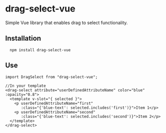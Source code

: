 # drag-select-vue

Simple Vue library that enables drag to select functionality.

## Installation

```
  npm install drag-select-vue
```

## Use

```
import DragSelect from "drag-select-vue";

//In your template
<drag-select attribute="userDefinedAttributeName" color="blue" :opacity="0.8">
  <template v-slot="{ selected }">
    <p userDefinedAttributeName="first"
       :class="{'blue-text': selected.includes('first')}">Item 1</p>
    <p userDefinedAttributeName="second"
       :class="{'blue-text': selected.includes('second')}">Item 2</p>
  </template>
</drag-select>
```
